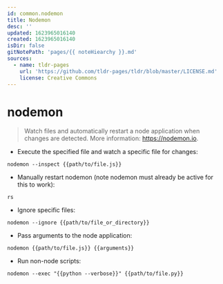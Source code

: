 ```yaml
---
id: common.nodemon
title: Nodemon
desc: ''
updated: 1623965016140
created: 1623965016140
isDir: false
gitNotePath: 'pages/{{ noteHiearchy }}.md'
sources:
  - name: tldr-pages
    url: 'https://github.com/tldr-pages/tldr/blob/master/LICENSE.md'
    license: Creative Commons
---
```

# nodemon

> Watch files and automatically restart a node application when changes are detected.
> More information: <https://nodemon.io>.

- Execute the specified file and watch a specific file for changes:

`nodemon --inspect {{path/to/file.js}}`

- Manually restart nodemon (note nodemon must already be active for this to work):

`rs`

- Ignore specific files:

`nodemon --ignore {{path/to/file_or_directory}}`

- Pass arguments to the node application:

`nodemon {{path/to/file.js}} {{arguments}}`

- Run non-node scripts:

`nodemon --exec "{{python --verbose}}" {{path/to/file.py}}`

